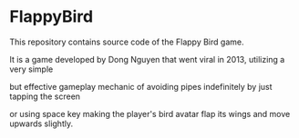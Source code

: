 # FlappyBird

This repository contains source code of the Flappy Bird game.

It is a game developed by Dong Nguyen that went viral in 2013, utilizing a very simple

but effective gameplay mechanic of avoiding pipes indefinitely by just tapping the screen

or using space key making the player's bird avatar flap its wings and move upwards slightly.